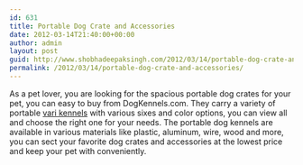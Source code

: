 ```yaml
---
id: 631
title: Portable Dog Crate and Accessories
date: 2012-03-14T21:40:00+00:00
author: admin
layout: post
guid: http://www.shobhadeepaksingh.com/2012/03/14/portable-dog-crate-and-accessories/
permalink: /2012/03/14/portable-dog-crate-and-accessories/
---
```

As a pet lover, you are looking for the spacious portable dog crates for your pet, you can easy to buy from DogKennels.com. They carry a variety of portable [vari kennels](http://www.dogkennels.com/dog-crates/petmate/6996+6998+4295057989.cfm) with various sixes and color options, you can view all and choose the right one for your needs. The portable dog kennels are available in various materials like plastic, aluminum, wire, wood and more, you can sect your favorite dog crates and accessories at the lowest price and keep your pet with conveniently.
